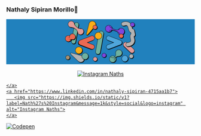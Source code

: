 ### Nathaly Sipiran Morillo👋

![](images/img16.png)

<p align="center">
    <a href="https://www.instagram.com/nathaly_sipiran_morillo">
        <img src="https://img.shields.io/static/v1?label=Nath%27s%20Instagram&message=1k&style=social&logo=instagram" alt="Instagram Naths">
        
    </a>
    <a href="https://www.linkedin.com/in/nathaly-sipiran-4715aa1b7">
       <img src="https://img.shields.io/static/v1?label=Nath%27s%20Instagram&message=1k&style=social&logo=instagram" alt="Instagram Naths">
    </a>
   <a href="https://codepen.io/nsipiran">
        <img src="https://img.shields.io/static/v1?label=Nath%27s%20Codepen&message=1k&style=social&logo=codepen" alt="Codepen">
    </a>
  
</p>
